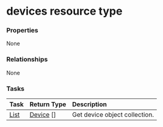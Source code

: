 # devices resource type



### Properties
None

### Relationships
None


### Tasks

| Task		   | Return Type	|Description|
|:---------------|:--------|:----------|
|[List](../api/device_list.md) | [Device](device.md) [] |Get device object collection. |

<!-- uuid: 33873f28-8938-4740-b8fb-a27fee692e40
2015-10-15 04:04:55 UTC -->
<!-- {
  "type": "#page.annotation",
  "description": "devices resource",
  "keywords": "",
  "section": "documentation",
  "tocPath": ""
}-->